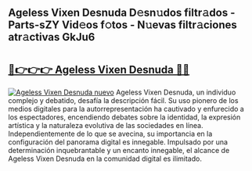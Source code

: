 ## Ageless Vixen Desnuda D𝚎sn𝚞dos filtr𝚊dos - Parts-sZY Vid𝚎os f𝚘tos - N𝚞evas filtr𝚊ciones atr𝚊ctivas GkJu6

# <h2><a href="http://mb1frdz.tromn.icu/?c=Ageless+Vixen+Desnuda">🔗👉👉👉 Ageless Vixen Desnuda 🔗🔗</a></h2>

[![Ageless Vixen Desnuda nuevo](https://i.imgur.com/pEAQMta.gif)](http://mb1frdz.tromn.icu/?c=Ageless+Vixen+Desnuda)
Ageless Vixen Desnuda, un individuo complejo y debatido, desafía la descripción fácil. Su uso pionero de los medios digitales para la autorrepresentación ha cautivado y enfurecido a los espectadores, encendiendo debates sobre la identidad, la expresión artística y la naturaleza evolutiva de las sociedades en línea. Independientemente de lo que se avecina, su importancia en la configuración del panorama digital es innegable. Impulsado por una determinación inquebrantable y un encanto innegable, el alcance de Ageless Vixen Desnuda en la comunidad digital es ilimitado.

